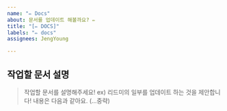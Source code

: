 ```yaml
---
name: "✏️ Docs"
about: 문서를 업데이트 해볼까요? ✏️
title: "[✏️ DOCS]"
labels: "✏️ docs"
assignees: JengYoung

---
```


## 작업할 문서 설명

> 작업할 문서를 설명해주세요!
> ex) 리드미의 일부를 업데이트 하는 것을 제안합니다! 내용은 다음과 같아요. (...중략)
